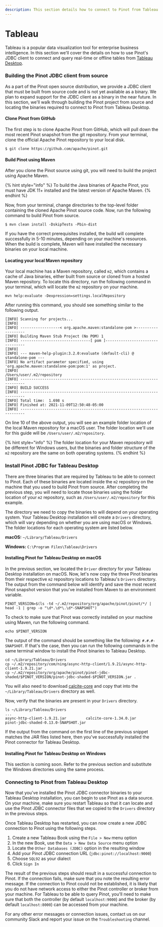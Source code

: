 ```yaml
---
description: This section details how to connect to Pinot from Tableau using JDBC
---
```


# Tableau

Tableau is a popular data visualization tool for enterprise business intelligence. In this section we'll cover the details on how to use Pinot's JDBC client to connect and query real-time or offline tables from [Tableau Desktop](https://www.tableau.com/products/desktop).

### Building the Pinot JDBC client from source

As a part of the Pinot open source distribution, we provide a JDBC client that must be built from source code and is not yet available as a binary. We plan to expand support for the JDBC client as a binary in the near future. In this section, we'll walk through building the Pinot project from source and locating the binaries required to connect to Pinot from Tableau Desktop.

#### Clone Pinot from GitHub

The first step is to clone Apache Pinot from GitHub, which will pull down the most recent Pinot snapshot from the git repository. From your terminal, clone the official Apache Pinot repository to your local disk.

```
$ git clone https://github.com/apache/pinot.git
```

#### Build Pinot using Maven

After you clone the Pinot source using git, you will need to build the project using Apache Maven.

{% hint style="info" %}
To build the Java binaries of Apache Pinot, you must have JDK 11+ installed and the latest version of Apache Maven.
{% endhint %}

Now, from your terminal, change directories to the top-level folder containing the cloned Apache Pinot source code. Now, run the following command to build Pinot from source.

```
$ mvn clean install -DskipTests -Pbin-dist
```

If you have the correct prerequisites installed, the build will complete successfully in 5-10 minutes, depending on your machine's resources. When the build is complete, Maven will have installed the necessary binaries on your local machine.

#### Locating your local Maven repository

Your local machine has a Maven repository, called `m2`, which contains a cache of Java binaries, either built from source or cloned from a hosted Maven repository. To locate this directory, run the following command in your terminal, which will locate the `m2` repository on your machine.

```
mvn help:evaluate -Dexpression=settings.localRepository
```

After running this command, you should see something similar to the following output.

```
[INFO] Scanning for projects...
[INFO] 
[INFO] ------------------< org.apache.maven:standalone-pom >-------------------
[INFO] Building Maven Stub Project (No POM) 1
[INFO] --------------------------------[ pom ]---------------------------------
[INFO] 
[INFO] --- maven-help-plugin:3.2.0:evaluate (default-cli) @ standalone-pom ---
[INFO] No artifact parameter specified, using 'org.apache.maven:standalone-pom:pom:1' as project.
[INFO] 
/Users/user/.m2/repository
[INFO] ------------------------------------------------------------------------
[INFO] BUILD SUCCESS
[INFO] ------------------------------------------------------------------------
[INFO] Total time:  1.698 s
[INFO] Finished at: 2021-11-09T12:50:48-05:00
[INFO] ------------------------------------------------------------------------
```

On line 10 of the above output, you will see an example folder location of the local Maven repository for a macOS user. The folder location we'll use for this guide will be `/Users/user/.m2/repository`.

{% hint style="info" %}
The folder location for your Maven repository will be different for Windows users, but the binaries and folder structure of the `m2` repository are the same on both operating systems.
{% endhint %}

### Install Pinot JDBC for Tableau Desktop

There are three binaries that are required by Tableau to be able to connect to Pinot. Each of these binaries are located inside the `m2` repository on the machine that you used to build Pinot from source. After completing the previous step, you will need to locate those binaries using the folder location of your `m2` repository, such as `/Users/user/.m2/repository` for this example.

The directory we need to copy the binaries to will depend on your operating system. Your Tableau Desktop installation will create a `Drivers` directory, which will vary depending on whether you are using macOS or Windows. The folder locations for each operating system are listed below.

**macOS:** `~/Library/Tableau/Drivers`

**Windows:** `C:\Program Files\Tableau\Drivers`

#### Installing Pinot for Tableau Desktop on macOS

In the previous section, we located the `Driver` directory for your Tableau Desktop installation on macOS. Now, let's now copy the three Pinot binaries from their respective `m2` repository locations to Tableau's `Drivers` directory. The output from the command below will identify and save the most recent Pinot snapshot version that you've installed from Maven to an environment variable.

```
PINOT_VERSION=$(ls -td ~/.m2/repository/org/apache/pinot/pinot/*/ | head -1 | grep -o "\d*.\d*\.\d*-SNAPSHOT") 
```

To check to make sure that Pinot was correctly installed on your machine using Maven, run the following command.

```
echo $PINOT_VERSION
```

The output of the command should be something like the following: `#.#.#-SNAPSHOT`. If that's the case, then you can run the following commands in the same terminal window to install the Pinot binaries to Tableau Desktop.

```
cd ~/Library/Tableau/Drivers
cp ~/.m2/repository/com/ning/async-http-client/1.9.21/async-http-client-1.9.21.jar .
cp ~/.m2/repository/org/apache/pinot/pinot-jdbc-shaded/$PINOT_VERSION/pinot-jdbc-shaded-$PINOT_VERSION.jar .
```

You will also need to download [calcite-core](https://mvnrepository.com/artifact/org.apache.calcite/calcite-core/1.34.0) and copy that into the `~/Library/Tableau/Drivers` directory as well.&#x20;

Now, verify that the binaries are present in your `Drivers` directory.

```
ls ~/Library/Tableau/Drivers
...
async-http-client-1.9.21.jar         calcite-core-1.34.0.jar 
pinot-jdbc-shaded-0.13.0-SNAPSHOT.jar
```

If the output from the command on the first line of the previous snippet matches the JAR files listed here, then you've successfully installed the Pinot connector for Tableau Desktop.

#### Installing Pinot for Tableau Desktop on Windows

This section is coming soon. Refer to the previous section and substitute the Windows directories using the same process.

### Connecting to Pinot from Tableau Desktop

Now that you've installed the Pinot JDBC connector binaries to your Tableau Desktop installation, you can begin to use Pinot as a data source. On your machine, make sure you restart Tableau so that it can locate and use the Pinot JDBC connector files that we copied to the `Drivers` directory in the previous steps.

Once Tableau Desktop has restarted, you can now create a new JDBC connection to Pinot using the following steps.

1. Create a new Tableau Book using the `File > New` menu option
2. In the new Book, use the `Data > New Data Source` menu option
3. Locate the `Other Databases (JDBC)` option in the resulting window
4. Add your Pinot JDBC connection URL (`jdbc:pinot://localhost:9000`)
5. Choose `SQL92` as your dialect
6. Click `Sign In`

The result of the previous steps should result in a successful connection to Pinot. If the connection fails, make sure that you note the resulting error message. If the connection to Pinot could not be established, it is likely that you do not have network access to either the Pinot controller or broker from your machine. For Tableau to be able to query Pinot, you'll need to make sure that both the controller (by default `localhost:9000`) and the broker (by default `localhost:8000`) can be accessed from your machine.

For any other error messages or connection issues, contact us on our community Slack and report your issue on the `Troubleshooting` channel.
